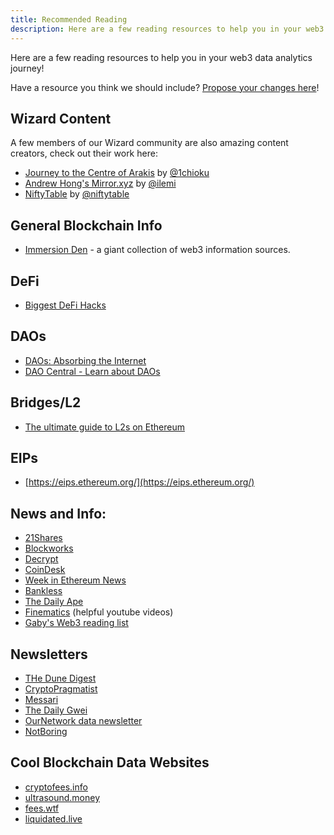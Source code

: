 ```yaml
---
title: Recommended Reading
description: Here are a few reading resources to help you in your web3 data analytics journey!
---
```


Here are a few reading resources to help you in your web3 data analytics journey!

Have a resource you think we should include? [Propose your changes here](https://github.com/duneanalytics/docs/edit/master/docs/resources/recommended-reading.md)!

## Wizard Content

A few members of our Wizard community are also amazing content creators, check out their work here:

- [Journey to the Centre of Arakis](https://1chioku.substack.com/) by [@1chioku](https://dune.com/1chioku)
- [Andrew Hong's Mirror.xyz](https://ath.mirror.xyz/) by [@ilemi](https://dune.com/ilemi)
- [NiftyTable](https://www.niftytable.com/) by [@niftytable](https://dune.com/niftytable)

## General Blockchain Info

- [Immersion Den](https://immersionden.xyz/) - a giant collection of web3 information sources.

## DeFi

- [Biggest DeFi Hacks](https://rekt.eth.link/leaderboard/)

## DAOs

- [DAOs: Absorbing the Internet](https://www.generalist.com/briefing/dao)
- [DAO Central - Learn about DAOs](https://daocentral.com/)

## Bridges/L2

- [The ultimate guide to L2s on Ethereum](https://mirror.xyz/dcbuilder.eth/QX_ELJBQBm1Iq45ktPsz8pWLZN1C52DmEtH09boZuo0)

## EIPs

- [https://eips.ethereum.org/](https://eips.ethereum.org/)

## News and Info:

- [21Shares](https://21shares.com/research/)
- [Blockworks](https://blockworks.co/)
- [Decrypt](https://decrypt.co/)
- [CoinDesk](https://www.coindesk.com/)
- [Week in Ethereum News](https://weekinethereumnews.com/)
- [Bankless](https://newsletter.banklesshq.com/)
- [The Daily Ape](https://www.notion.so/c96c0b6727c0433a962e897ef43efb7e)
- [Finematics](https://www.youtube.com/watch?v=l0vRTi8_FRk) (helpful youtube videos)
- [Gaby's Web3 reading list](https://www.notion.so/f7050e62461143d49345e7b46eb5576b)

## Newsletters

- [THe Dune Digest](https://dunedigest.substack.com/)
- [CryptoPragmatist](https://cryptopragmatist.com/)
- [Messari](https://messari.io/newsletter)
- [The Daily Gwei](https://thedailygwei.substack.com/)
- [OurNetwork data newsletter](https://ournetwork.substack.com/)
- [NotBoring](https://www.notboring.co/)

## Cool Blockchain Data Websites
- [cryptofees.info](https://cryptofees.info)
- [ultrasound.money](https://ultrasound.money)
- [fees.wtf](https://fees.wtf)
- [liquidated.live](https://liquidated.live)
